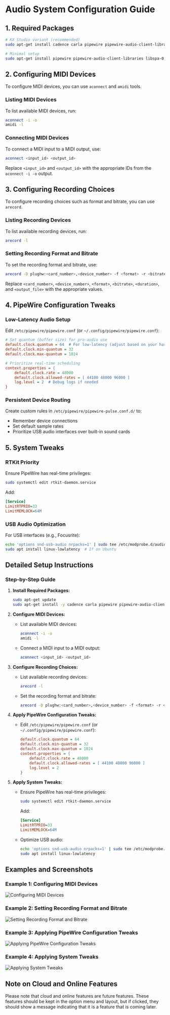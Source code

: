 # Audio System Configuration Guide

## 1. Required Packages
```bash
# KX Studio variant (recommended)
sudo apt-get install cadence carla pipewire pipewire-audio-client-libraries libspa-0.2-jack pipewire-pulse

# Minimal setup
sudo apt-get install pipewire pipewire-audio-client-libraries libspa-0.2-jack pipewire-pulse
```

## 2. Configuring MIDI Devices
To configure MIDI devices, you can use `aconnect` and `amidi` tools.

### Listing MIDI Devices
To list available MIDI devices, run:
```bash
aconnect -i -o
amidi -l
```

### Connecting MIDI Devices
To connect a MIDI input to a MIDI output, use:
```bash
aconnect <input_id> <output_id>
```
Replace `<input_id>` and `<output_id>` with the appropriate IDs from the `aconnect -i -o` output.

## 3. Configuring Recording Choices
To configure recording choices such as format and bitrate, you can use `arecord`.

### Listing Recording Devices
To list available recording devices, run:
```bash
arecord -l
```

### Setting Recording Format and Bitrate
To set the recording format and bitrate, use:
```bash
arecord -D plughw:<card_number>,<device_number> -f <format> -r <bitrate> -d <duration> <output_file>
```
Replace `<card_number>`, `<device_number>`, `<format>`, `<bitrate>`, `<duration>`, and `<output_file>` with the appropriate values.

## 4. PipeWire Configuration Tweaks

### Low-Latency Audio Setup
Edit `/etc/pipewire/pipewire.conf` (or `~/.config/pipewire/pipewire.conf`):
```ini
# Set quantum (buffer size) for pro-audio use
default.clock.quantum = 64  # For low-latency (adjust based on your hardware)
default.clock.min-quantum = 32
default.clock.max-quantum = 1024

# Prioritize real-time scheduling
context.properties = {
    default.clock.rate = 48000
    default.clock.allowed-rates = [ 44100 48000 96000 ]
    log.level = 2  # Debug logs if needed
}
```

### Persistent Device Routing
Create custom rules in `/etc/pipewire/pipewire-pulse.conf.d/` to:
- Remember device connections
- Set default sample rates
- Prioritize USB audio interfaces over built-in sound cards

## 5. System Tweaks

### RTKit Priority
Ensure PipeWire has real-time privileges:
```bash
sudo systemctl edit rtkit-daemon.service
```
Add:
```ini
[Service]
LimitRTPRIO=33
LimitMEMLOCK=64M
```

### USB Audio Optimization
For USB interfaces (e.g., Focusrite):
```bash
echo 'options snd-usb-audio nrpacks=1' | sudo tee /etc/modprobe.d/audio.conf
sudo apt install linux-lowlatency  # If on Ubuntu
```

## Detailed Setup Instructions

### Step-by-Step Guide

1. **Install Required Packages:**
   ```bash
   sudo apt-get update
   sudo apt-get install -y cadence carla pipewire pipewire-audio-client-libraries libspa-0.2-jack pipewire-pulse
   ```

2. **Configure MIDI Devices:**
   - List available MIDI devices:
     ```bash
     aconnect -i -o
     amidi -l
     ```
   - Connect a MIDI input to a MIDI output:
     ```bash
     aconnect <input_id> <output_id>
     ```

3. **Configure Recording Choices:**
   - List available recording devices:
     ```bash
     arecord -l
     ```
   - Set the recording format and bitrate:
     ```bash
     arecord -D plughw:<card_number>,<device_number> -f <format> -r <bitrate> -d <duration> <output_file>
     ```

4. **Apply PipeWire Configuration Tweaks:**
   - Edit `/etc/pipewire/pipewire.conf` (or `~/.config/pipewire/pipewire.conf`):
     ```ini
     default.clock.quantum = 64
     default.clock.min-quantum = 32
     default.clock.max-quantum = 1024
     context.properties = {
         default.clock.rate = 48000
         default.clock.allowed-rates = [ 44100 48000 96000 ]
         log.level = 2
     }
     ```

5. **Apply System Tweaks:**
   - Ensure PipeWire has real-time privileges:
     ```bash
     sudo systemctl edit rtkit-daemon.service
     ```
     Add:
     ```ini
     [Service]
     LimitRTPRIO=33
     LimitMEMLOCK=64M
     ```
   - Optimize USB audio:
     ```bash
     echo 'options snd-usb-audio nrpacks=1' | sudo tee /etc/modprobe.d/audio.conf
     sudo apt install linux-lowlatency
     ```

## Examples and Screenshots

### Example 1: Configuring MIDI Devices

![Configuring MIDI Devices](images/configuring_midi_devices.png)

### Example 2: Setting Recording Format and Bitrate

![Setting Recording Format and Bitrate](images/setting_recording_format_bitrate.png)

### Example 3: Applying PipeWire Configuration Tweaks

![Applying PipeWire Configuration Tweaks](images/applying_pipewire_tweaks.png)

### Example 4: Applying System Tweaks

![Applying System Tweaks](images/applying_system_tweaks.png)

## Note on Cloud and Online Features

Please note that cloud and online features are future features. These features should be kept in the option menu and layout, but if clicked, they should show a message indicating that it is a feature that is coming later.
